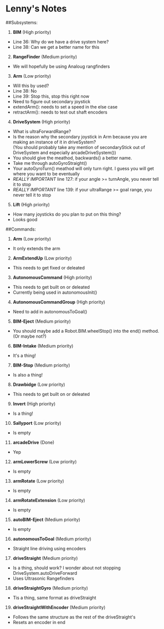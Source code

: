 # Lenny's Notes

##Subsystems:  
1. **BIM** (High priority)  
  * Line 36: Why do we have a drive system here?   
  * Line 38: Can we get a better name for this  
2. **RangeFinder** (Medium priority)  
  * We will hopefully be using Analoug rangfinders  
3. **Arm** (Low priority)   
  * Will this by used?  
  * Line 38: No  
  * Line 39: Stop this, stop this right now  
  * Need to figure out secondary joystick  
  * extendArm(): needs to set a speed in the else case  
  * retractArm(): needs to test out shaft encoders  
4. **DriveSystem** (High priority)
  * What is ultraForwardRange?  
  * Is the reason why the secondary joystick in Arm because you are making an instance of it in driveSystem?   
   (You should probably take any mention of secondaryStick out of DriveSystem and especially arcadeDriveSystem())  
  * You should give the meathod, backwards() a better name.  
  * Take me through autoGyroStraight()  
  * Your autoGyroTurn() meathod will only turn right. I guess you will get where you want to be eventually  
  * *REALLY IMPORTANT* line 127: if your angle >= turnAngle, you never tell it to stop
  * *REALLY IMPORTANT* line 139: if your ultraRange >= goal range, you never tell it to stop  
5. **Lift** (High priority)
  * How many joysticks do you plan to put on this thing?  
  * Looks good

##Commands: 
1.  **Arm** (Low priority)
  * It only extends the arm
2. **ArmExtendUp** (Low priority)
  * This needs to get fixed or deleated 
3. **AutonomousCommand** (High priority)
  * This needs to get built on or deleated
  * Currently being used in autonomousInit()
4. **AutonomousCommandGroup** (High priority)
  * Need to add in autonomousToGoal()
5. **BIM-Eject** (Medium priority)
  * You should maybe add  a Robot.BIM.wheelStop() into the end() method. (Or maybe not?)
6. **BIM-Intake** (Medium priority)
  * It's a thing!
7. **BIM-Stop** (Medium priority)
  * Is also a thing! 
8. **Drawbidge** (Low priority)
  * This needs to get built on or deleated
9. **Invert** (High priority)
  * Is a thing!
10. **Sallyport** (Low priority)
  * Is empty
11. **arcadeDrive** (Done)
  * Yep
12. **armLowerScrew** (Low priority)
  * Is empty
13. **armRotate** (Low priority)
  * Is empty
14. **armRotateExtension** (Low priority)
  * Is empty
15. **autoBIM-Eject** (Medium priority)
  * Is empty
16. **autonomousToGoal** (Medium priority)
  * Straight line driving using encoders
17. **driveStraight** (Medium priority)
  * Is a thing, should work? I wonder about not stopping DriveSystem.autoDriveForward
  * Uses Ultrasonic Rangefinders
18. **driveStraightGyro** (Medium priority)
  * Tis a thing, same format as driveStraight
19. **driveStraightWithEncoder** (Medium priority)
  * Follows the same structure as the rest of the driveStraight's
  * Resets an encoder in end
  
  
